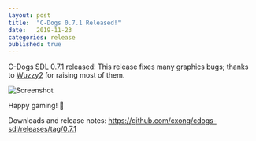 ```yaml
---
layout: post
title:  "C-Dogs 0.7.1 Released!"
date:   2019-11-23
categories: release
published: true
---
```


C-Dogs SDL 0.7.1 released! This release fixes many graphics bugs; thanks to [Wuzzy2](https://github.com/Wuzzy2) for raising most of them.

![Screenshot](https://raw.githubusercontent.com/cxong/cdogs-sdl/gh-pages/_posts/s4.png)

Happy gaming! 🎉

Downloads and release notes: <https://github.com/cxong/cdogs-sdl/releases/tag/0.7.1>
